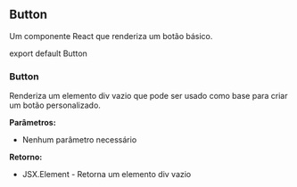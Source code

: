 ## Button
Um componente React que renderiza um botão básico.

export default Button

### Button
Renderiza um elemento div vazio que pode ser usado como base para criar um botão personalizado.

**Parâmetros:**
- Nenhum parâmetro necessário

**Retorno:**
- JSX.Element - Retorna um elemento div vazio
